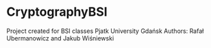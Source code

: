 # CryptographyBSI

Project created for BSI classes Pjatk University Gdańsk
Authors: Rafał Ubermanowicz and Jakub Wiśniewski

